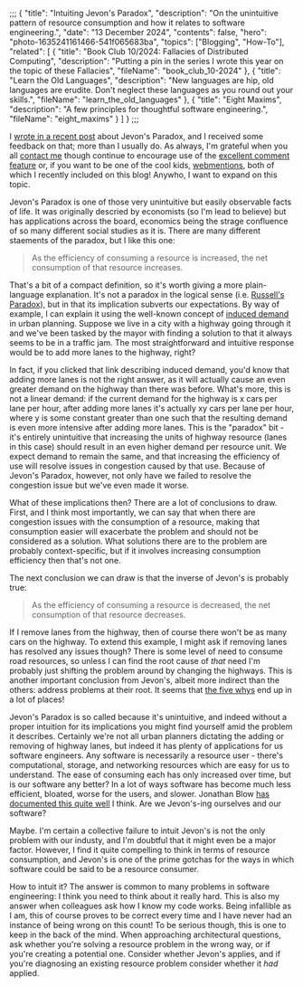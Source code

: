;;;
{
	"title": "Intuiting Jevon's Paradox",
	"description": "On the unintuitive pattern of resource consumption and how it relates to software engineering.",
	"date": "13 December 2024",
	"contents": false,
	"hero": "photo-1635241161466-541f065683ba",
    "topics": ["Blogging", "How-To"],
    "related": [
		{ "title": "Book Club 10/2024: Fallacies of Distributed Computing", "description": "Putting a pin in the series I wrote this year on the topic of these Fallacies", "fileName": "book_club_10-2024" },
		{ "title": "Learn the Old Languages", "description": "New languages are hip, old languages are erudite. Don't neglect these languages as you round out your skills.", "fileName": "learn_the_old_languages" },
		{ "title": "Eight Maxims", "description": "A few principles for thoughtful software engineering.", "fileName": "eight_maxims" }
    ]
}
;;;

I [wrote in a recent post](https://ian.wold.guru/Posts/three_laws.html) about Jevon's Paradox, and I received some feedback on that; more than I usually do. As always, I'm grateful when you all [contact me](https://ian.wold.guru/connect.html) though continue to encourage use of the [excellent comment feature](https://ian.wold.guru/Posts/giscus_is_awesome.html) or, if you want to be one of the cool kids, [webmentions](https://ian.wold.guru/Posts/ive_indiewebbed_my_site.html), both of which I recently included on this blog! Anywho, I want to expand on this topic.

Jevon's Paradox is one of those very unintuitive but easily observable facts of life. It was originally descried by economists (so I'm lead to believe) but has applications across the board, economics being the strage confluence of so many different social studies as it is. There are many different staements of the paradox, but I like this one:

> As the efficiency of consuming a resource is increased, the net consumption of that resource increases.

That's a bit of a compact definition, so it's worth giving a more plain-language explanation. It's not a paradox in the logical sense (i.e. [Russell's Paradox](https://en.wikipedia.org/wiki/Russell%27s_paradox)), but in that its implication subverts our expectations. By way of example, I can explain it using the well-known concept of [induced demand](https://en.wikipedia.org/wiki/Induced_demand) in urban planning. Suppose we live in a city with a highway going through it and we've been tasked by the mayor with finding a solution to that it always seems to be in a traffic jam. The most straightforward and intuitive response would be to add more lanes to the highway, right?

In fact, if you clicked that link describing induced demand, you'd know that adding more lanes is not the right answer, as it will actually cause an even greater demand on the highway than there was before. What's more, this is not a linear demand: if the current demand for the highway is x cars per lane per hour, after adding more lanes it's actually xy cars per lane per hour, where y is some constant greater than one such that the resulting demand is even more intensive after adding more lanes. This is the "paradox" bit - it's entirely unintuitive that increasing the units of highway resource (lanes in this case) should result in an even higher demand per resource unit. We expect demand to remain the same, and that increasing the efficiency of use will resolve issues in congestion caused by that use. Because of Jevon's Paradox, however, not only have we failed to resolve the congestion issue but we've even made it worse.

What of these implications then? There are a lot of conclusions to draw. First, and I think most importantly, we can say that when there are congestion issues with the consumption of a resource, making that consumption easier will exacerbate the problem and should not be considered as a solution. What solutions there are to the problem are probably context-specific, but if it involves increasing consumption efficiency then that's not one.

The next conclusion we can draw is that the inverse of Jevon's is probably true:

> As the efficiency of consuming a resource is decreased, the net consumption of that resource decreases.

If I remove lanes from the highway, then of course there won't be as many cars on the highway. To extend this example, I might ask if removing lanes has resolved any issues though? There is some level of need to consume road resources, so unless I can find the root cause of _that_ need I'm probably just shifting the problem around by changing the highways. This is another important conclusion from Jevon's, albeit more indirect than the others: address problems at their root. It seems that [the five whys](https://en.wikipedia.org/wiki/Five_whys) end up in a lot of places!

Jevon's Paradox is so called because it's unintuitive, and indeed without a proper intuition for its implications you might find yourself amid the problem it describes. Certainly we're not all urban planners dictating the adding or removing of highway lanes, but indeed it has plenty of applications for us software engineers. Any software is necessarily a resource user - there's computational, storage, and networking resources which are easy for us to understand. The ease of consuming each has only increased over time, but is our software any better? In a lot of ways software has become much less efficient, bloated, worse for the users, and slower. Jonathan Blow [has documented this quite well](https://www.youtube.com/watch?v=FeAMiBKi_EM) I think. Are we Jevon's-ing ourselves and our software?

Maybe. I'm certain a collective failure to intuit Jevon's is not the only problem with our industy, and I'm doubtful that it might even be a major factor. However, I find it quite compelling to think in terms of resource consumption, and Jevon's is one of the prime gotchas for the ways in which software could be said to be a resource consumer.

How to intuit it? The answer is common to many problems in software engineering: I think you need to think about it really hard. This is also my answer when colleagues ask how I know my code works. Being infallible as I am, this of course proves to be correct every time and I have never had an instance of being wrong on this count! To be serious though, this is one to keep in the back of the mind. When approaching architectural questions, ask whether you're solving a resource problem in the wrong way, or if you're creating a potential one. Consider whether Jevon's applies, and if you're diagnosing an existing resource problem consider whether it _had_ applied.